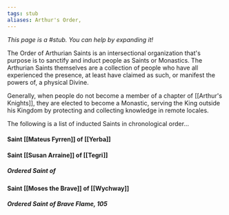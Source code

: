 ```yaml
---
tags: stub
aliases: Arthur's Order,
---
```


*This page is a #stub. You can help by expanding it!*

The Order of Arthurian Saints is an intersectional organization that's purpose is to sanctify and induct people as Saints or Monastics. The Arthurian Saints themselves are a collection of people who have all experienced the presence, at least have claimed as such, or manifest the powers of, a physical Divine.

Generally, when people do not become a member of a chapter of [[Arthur's Knights]], they are elected to become a Monastic, serving the King outside his Kingdom by protecting and collecting knowledge in remote locales. 

The following is a list of inducted Saints in chronological order...

#### Saint [[Mateus Fyrren]] of [[Yerba]]
#### Saint [[Susan Arraine]] of [[Tegri]]
##### Ordered Saint of 

#### Saint [[Moses the Brave]] of [[Wychway]]
##### Ordered Saint of Brave Flame, 105


